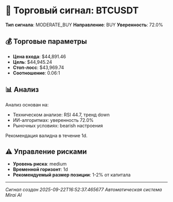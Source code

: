 
# 🎯 Торговый сигнал: BTCUSDT

**Тип сигнала**: MODERATE_BUY
**Направление**: BUY
**Уверенность**: 72.0%

## 💰 Торговые параметры
- **Цена входа**: $44,891.46
- **Цель**: $44,945.24
- **Стоп-лосс**: $43,969.74
- **Соотношение**: 0.06:1

## 📊 Анализ

Анализ основан на:
- Техническом анализе: RSI 44.7, тренд down
- ИИ-алгоритмах: уверенность 72.0%
- Рыночных условиях: bearish настроения

Рекомендация валидна в течение 1d.
        

## ⚠️ Управление рисками
- **Уровень риска**: medium
- **Временной горизонт**: 1d
- **Рекомендуемый размер позиции**: 1-2% от капитала

---
*Сигнал создан 2025-09-22T16:52:37.465677*
*Автоматическая система Mirai AI*
        